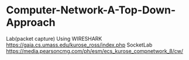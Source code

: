 # Computer-Network-A-Top-Down-Approach
Lab(packet capture)
Using WIRESHARK
https://gaia.cs.umass.edu/kurose_ross/index.php
SocketLab
https://media.pearsoncmg.com/ph/esm/ecs_kurose_compnetwork_8/cw/
